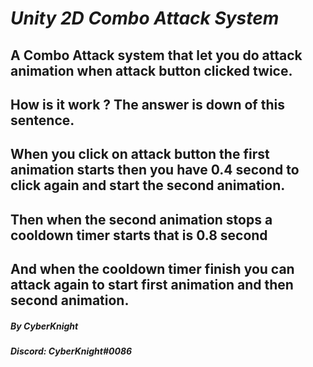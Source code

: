 # ***Unity 2D Combo Attack System***

## A Combo Attack system that let you do attack animation when attack button clicked twice.
## How is it work ? The answer is down of this sentence.
## **When you click on attack button the first animation starts then you have 0.4 second to click again and start the second animation.**
## **Then when the second animation stops a cooldown timer starts that is 0.8 second**
## **And when the cooldown timer finish you can attack again to start first animation and then second animation.**


##### By **CyberKnight**
##### Discord: **CyberKnight#0086**
